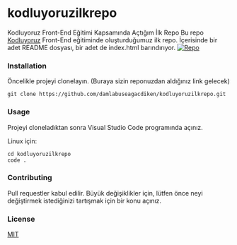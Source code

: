 # kodluyoruzilkrepo
Kodluyoruz Front-End Eğitimi Kapsamında Açtığım İlk Repo
Bu repo [Kodluyoruz](https://kodluyoruz.org/tr/kodluyoruz/) Front-End eğitiminde oluşturduğumuz ilk repo. İçerisinde bir adet README dosyası, bir adet de index.html barındırıyor.
[![Repo](https://r.resimlink.com/Xp5ZxQ-6OV.png)](https://github.com/damlabuseagacdiken/kodluyoruzilkrepo)

### Installation

Öncelikle projeyi clonelayın. (Buraya sizin reponuzdan aldığınız link gelecek)

```
git clone https://github.com/damlabuseagacdiken/kodluyoruzilkrepo.git
```

### Usage

Projeyi cloneladıktan sonra Visual Studio Code programında açınız.

Linux için:
```
cd kodluyoruzilkrepo
code .
```

### Contributing
Pull requestler kabul edilir. Büyük değişiklikler için, lütfen önce neyi değiştirmek istediğinizi tartışmak için bir konu açınız.


### License
[MIT](https://choosealicense.com/licenses/mit/)
